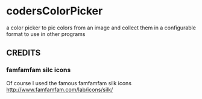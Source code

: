 # codersColorPicker
a color picker to pic colors from an image and collect them in a configurable format to use in other programs

## CREDITS


### famfamfam silc icons

Of course I used the famous famfamfam silk icons http://www.famfamfam.com/lab/icons/silk/  


